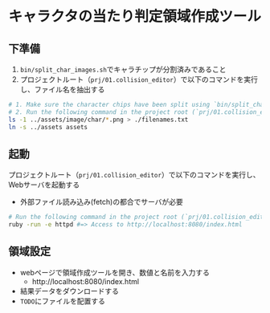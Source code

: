 キャラクタの当たり判定領域作成ツール
====================================

下準備
------

1. `bin/split_char_images.sh`でキャラチップが分割済みであること
2. プロジェクトルート（`prj/01.collision_editor`）で以下のコマンドを実行し、ファイル名を抽出する

```sh
# 1. Make sure the character chips have been split using `bin/split_char_images.sh`.
# 2. Run the following command in the project root (`prj/01.collision_editor`) to extract the file name:
ls -1 ../assets/image/char/*.png > ./filenames.txt
ln -s ../assets assets
```

起動
----

プロジェクトルート（`prj/01.collision_editor`）で以下のコマンドを実行し、Webサーバを起動する
- 外部ファイル読み込み(fetch)の都合でサーバが必要

```sh
# Run the following command in the project root (`prj/01.collision_editor`) to run the web server:
ruby -run -e httpd #=> Access to http://localhost:8080/index.html
```

領域設定
--------

- webページで領域作成ツールを開き、数値と名前を入力する
  - http://localhost:8080/index.html
- 結果データをダウンロードする
- `TODO`にファイルを配置する

